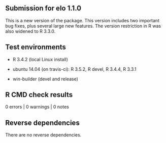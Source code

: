 ## Submission for elo 1.1.0

This is a new version of the package. This version includes two important bug fixes,
plus several large new features. The version restriction in R was also widened to R 3.3.0.

## Test environments

* R 3.4.2 (local Linux install)

* ubuntu 14.04 (on travis-ci): R 3.5.2, R devel, R 3.4.4, R 3.3.1

* win-builder (devel and release)

## R CMD check results

0 errors | 0 warnings | 0 notes

## Reverse dependencies

There are no reverse dependencies.
